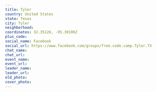 ```yaml
---
title: Tyler
country: United States
state: Texas
city: Tyler
neighborhood: 
coordinates: 32.35126, -95.301062
plus_code:
social_name: Facebook
social_url: https://www.facebook.com/groups/free.code.camp.Tyler.TX
chat_name:
chat_url:
event_name:
event_url:
leader_name:
leader_url:
old_photo: 
cover_photo:
---
```

